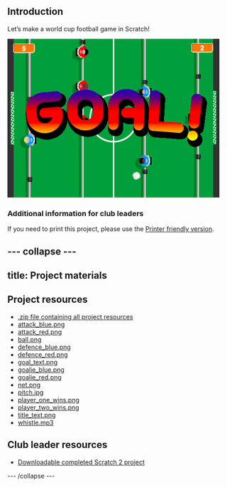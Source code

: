 ## Introduction

Let’s make a world cup football game in Scratch!

![screenshot](images/table_football_screenshot.png)

### Additional information for club leaders

If you need to print this project, please use the [Printer friendly version](https://projects.raspberry-pi.org/en/projects/table-football/print).




--- collapse ---
---
title: Project materials
---
## Project resources
* [.zip file containing all project resources](resources/football-project-resources.zip)
* [attack_blue.png](resources/attack_blue.png)
* [attack_red.png](resources/attack_red.png)
* [ball.png](resources/ball.png)
* [defence_blue.png](resources/defence_blue.png)
* [defence_red.png](resources/defence_red.png)
* [goal_text.png](resources/goal_text.png)
* [goalie_blue.png](resources/goalie_blue.png)
* [goalie_red.png](resources/goalie_red.png)
* [net.png](resources/net.png)
* [pitch.jpg](resources/pitch.jpg)
* [player_one_wins.png](resources/player_one_wins.png)
* [player_two_wins.png](resources/player_two_wins.png)
* [title_text.png](resources/title_text.png)
* [whistle.mp3](resources/whistle.mp3)

## Club leader resources
* [Downloadable completed Scratch 2 project](resources/table_football.sb2)

--- /collapse ---